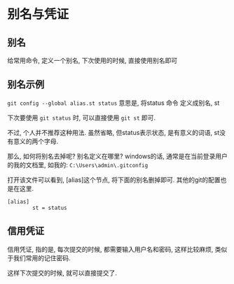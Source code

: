 # 别名与凭证
## 别名

给常用命令, 定义一个别名, 下次使用的时候, 直接使用别名即可

## 别名示例

`git config --global alias.st status` 意思是, 将status 命令 定义成别名, st

下次要使用 `git status` 时, 可以直接使用 `git st` 即可. 

不过, 个人并不推荐这种用法. 虽然省略, 但status表示状态, 是有意义的词语, st没有意义的两个字母.

那么, 如何将别名去掉呢? 别名定义在哪里? windows的话, 通常是在当前登录用户的我的文档里, 如我的: `C:\Users\admin\.gitconfig`

打开该文件可以看到, [alias]这个节点, 将下面的别名删掉即可. 其他的git的配置也是在这里.

```
[alias]
        st = status
```


## 信用凭证

信用凭证, 指的是, 每次提交的时候, 都需要输入用户名和密码, 这样比较麻烦, 类似于我们常用的记住密码.

这样下次提交的时候, 就可以直接提交了.
